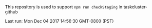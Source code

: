 This repository is used to support `npm run checkStaging` in taskcluster-github

Last run: Mon Dec 04 2017 14:56:30 GMT-0800 (PST)